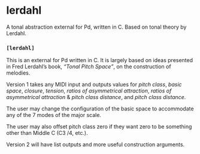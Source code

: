 # lerdahl

A tonal abstraction external for Pd, written in C. Based on tonal theory by Lerdahl.

### `[lerdahl]`

This is an external for Pd written in C. It is largely based on ideas presented in Fred Lerdahl’s book, *“Tonal Pitch Space”*, on the construction of melodies.

Version 1 takes any MIDI input and outputs values for *pitch class*, *basic space*, *closure*, *tension*, *ratios of asymmetrical attraction*, *ratios of asymmetrical attraction* & *pitch class distance*, and *pitch class distance*. 

The user may change the configuration of the basic space to accommodate any of the 7 modes of the major scale.

The user may also offset pitch class zero if they want zero to be something other than Middle C (C3 /4, etc.).

Version 2 will have list outputs and more useful construction arguments.
